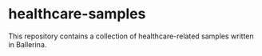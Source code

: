 # healthcare-samples
This repository contains a collection of healthcare-related samples written in Ballerina.
